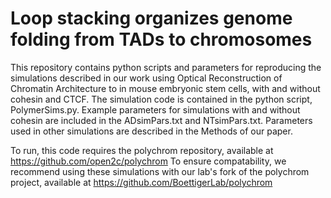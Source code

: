 # Loop stacking organizes genome folding from TADs to chromosomes

This repository contains python scripts and parameters for reproducing the simulations described in our work using Optical Reconstruction of Chromatin Architecture to in mouse embryonic stem cells, with and without cohesin and CTCF.
The simulation code is contained in the python script, PolymerSims.py.  Example parameters for simulations with and without cohesin are included in the ADsimPars.txt and NTsimPars.txt.  Parameters used in other simulations are described in the Methods of our paper.

To run, this code requires the polychrom repository, available at https://github.com/open2c/polychrom
To ensure compatability, we recommend using these simulations with our lab's fork of the polychrom project, available at https://github.com/BoettigerLab/polychrom